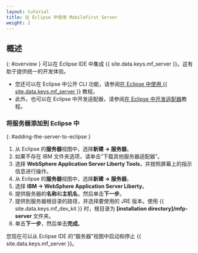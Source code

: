 ```yaml
---
layout: tutorial
title: 在 Eclipse 中使用 MobileFirst Server
weight: 2
---
```

<!-- NLS_CHARSET=UTF-8 -->
## 概述
{: #overview }
可以在 Eclipse IDE 中集成 {{ site.data.keys.mf_server }}。这有助于提供统一的开发体验。

* 您还可以在 Eclipse 中公开 CLI 功能，请参阅[在 Eclipse 中使用 {{ site.data.keys.mf_server }}](../../../../application-development/using-mobilefirst-cli-in-eclipse) 教程。
* 此外，也可以在 Eclipse 中开发适配器，请参阅[在 Eclipse 中开发适配器](../../../../adapters/developing-adapters)教程。

### 将服务器添加到 Eclipse 中
{: #adding-the-server-to-eclipse }
1. 从 Eclipse 的**服务器**视图中，选择**新建 → 服务器**。
2. 如果不存在 IBM 文件夹选项，请单击“下载其他服务器适配器”。
3. 选择 **WebSphere Application Server Liberty Tools**，并按照屏幕上的指示信息进行操作。
4. 从 Eclipse 的**服务器**视图中，选择**新建 → 服务器**。
5. 选择 **IBM → WebSphere Application Server Liberty**。
6. 提供服务器的**名称**和**主机名**，然后单击**下一步**。
7. 提供到服务器根目录的路径，并选择要使用的 JRE 版本。使用 {{ site.data.keys.mf_dev_kit }} 时，根目录为 **[installation directory]/mfp-server** 文件夹。
8. 单击**下一步**，然后单击**完成**。

您现在可以从 Eclipse IDE 的“服务器”视图中启动和停止 {{ site.data.keys.mf_server }}。
